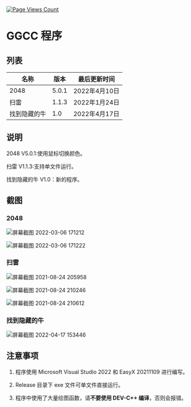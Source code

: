 [![Page Views Count](https://badges.toozhao.com/badges/01GD881AGC633K3RWQPPS51K4A/green.svg)](https://badges.toozhao.com/stats/01GD881AGC633K3RWQPPS51K4A "Get your own page views count badge on badges.toozhao.com")

# GGCC 程序

## 列表

| 名称 | 版本 | 最后更新时间  |
| ---- | ---- | ------------- |
| 2048 | 5.0.1  | 2022年4月10日 |
| 扫雷 | 1.1.3 | 2022年1月24日 |
| 找到隐藏的牛 | 1.0 | 2022年4月17日 |

## 说明

2048 V5.0.1:使用鼠标切换颜色。

扫雷 V1.1.3:支持单文件运行。

找到隐藏的牛 V1.0：新的程序。

## 截图

### 2048

![屏幕截图 2022-03-06 171212](https://user-images.githubusercontent.com/88885257/156916685-7579dfde-fc77-4bc1-a5d4-96aaed2f5116.png)

![屏幕截图 2022-03-06 171222](https://user-images.githubusercontent.com/88885257/156916689-642b6127-9128-4c08-9ad6-780f9950c35b.png)

### 扫雷

![屏幕截图 2021-08-24 205958](https://user-images.githubusercontent.com/88885257/130621625-fc0d2298-ffce-4fa5-b305-403e2b86f7f5.png)

![屏幕截图 2021-08-24 210246](https://user-images.githubusercontent.com/88885257/130621654-7b7a9a0a-e26e-4086-86cd-efcd2b2f5031.png)

![屏幕截图 2021-08-24 210612](https://user-images.githubusercontent.com/88885257/130621696-b9926986-2f42-42df-9899-f8ac98277ee6.png)

### 找到隐藏的牛

![屏幕截图 2022-04-17 153446](https://user-images.githubusercontent.com/88885257/163705233-fb3a46e4-fbbd-404b-a626-481a30aacaec.png)

## 注意事项

1. 程序使用 Microsoft Visual Studio 2022 和 EasyX 20211109 进行编写。

2. Release 目录下 exe 文件可单文件直接运行。

3. 程序中使用了大量绘图函数，请**不要使用 DEV-C++ 编译**，否则会报错。
